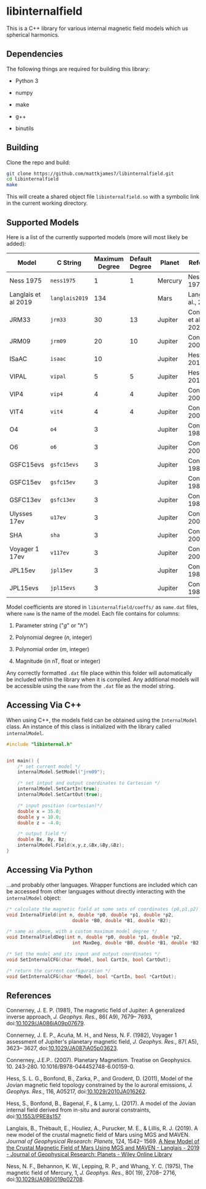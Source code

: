 # libinternalfield

This is a C++ library for various internal magnetic field models which us spherical harmonics.

## Dependencies

The following things are required for building this library:

- Python 3

- numpy

- make

- g++

- binutils

## Building

Clone the repo and build:

```bash
git clone https://github.com/mattkjames7/libinternalfield.git
cd libinternalfield
make
```

This will create a shared object file ```libinternalfield.so``` with a symbolic link in the current working directory.

## Supported Models

Here is a list of the currently supported models (more will most likely be added):

| Model               | C String       | Maximum Degree | Default Degree | Planet  | Reference              |
| ------------------- | -------------- | -------------- | -------------- | ------- | ---------------------- |
| Ness 1975           | `ness1975`     | 1              | 1              | Mercury | Ness et al., 1975      |
| Langlais et al 2019 | `langlais2019` | 134            |                | Mars    | Langlais et al., 2019  |
| JRM33               | `jrm33`        | 30             | 13             | Jupiter | Connerney et al., 2020 |
| JRM09               | `jrm09`        | 20             | 10             | Jupiter | Connerney 2007         |
| ISaAC               | `isaac`        | 10             |                | Jupiter | Hess et al., 2017      |
| VIPAL               | `vipal`        | 5              | 5              | Jupiter | Hess et al., 2011      |
| VIP4                | `vip4`         | 4              | 4              | Jupiter | Connerney 2007         |
| VIT4                | `vit4`         | 4              | 4              | Jupiter | Connerney 2007         |
| O4                  | `o4`           | 3              |                | Jupiter | Connerney 1981         |
| O6                  | `o6`           | 3              |                | Jupiter | Connerney 2007         |
| GSFC15evs           | `gsfc15evs`    | 3              |                | Jupiter | Connerney 1981         |
| GSFC15ev            | `gsfc15ev`     | 3              |                | Jupiter | Connerney 1981         |
| GSFC13ev            | `gsfc13ev`     | 3              |                | Jupiter | Connerney 1981         |
| Ulysses 17ev        | `u17ev`        | 3              |                | Jupiter | Connerney 2007         |
| SHA                 | `sha`          | 3              |                | Jupiter | Connerney 2007         |
| Voyager 1 17ev      | `v117ev`       | 3              |                | Jupiter | Connerney 2007         |
| JPL15ev             | `jpl15ev`      | 3              |                | Jupiter | Connerney 1981         |
| JPL15evs            | `jpl15evs`     | 3              |                | Jupiter | Connerney 1981         |

Model coefficients are stored in `libinternalfield/coeffs/` as `name.dat` files, where `name` is the name of the model. Each file contains for columns: 

1. Parameter string ("*g*" or "*h*")

2. Polynomial degree (*n*, integer)

3. Polynomial order (*m*, integer)

4. Magnitude (in nT, float or integer)

Any correctly formatted `.dat` file place within this folder will automatically be included within the library when it is compiled. Any additional models will be accessible using the `name` from the `.dat` file as the model string.

## Accessing Via C++

When using C++, the models field can be obtained using the ```InternalModel``` class. An instance of this class is initialized with the library called `internalModel`.

```cpp
#include "libinternal.h"


int main() {
    /* set current model */
    internalModel.SetModel("jrm09");

    /* set intput and output coordinates to Cartesian */
    internalModel.SetCartIn(true);
    internalModel.SetCartOut(true);

    /* input position (cartesian)*/
    double x = 35.0;
    double y = 10.0;
    double z = -4.0;

    /* output field */
    double Bx, By, Bz;
    internalModel.Field(x,y,z,&Bx,&By,&Bz);    
}
```

## Accessing Via Python

...and probably other languages. Wrapper functions are included  which can be accessed from other languages without directly interacting with the `internalModel` object:

```cpp
/* calculate the magnetic field at some sets of coordinates (p0,p1,p2) */
void InternalField(int n, double *p0, double *p1, double *p2,
                        double *B0, double *B1, double *B2);

/* same as above, with a custom maximum model degree */
void InternalFieldDeg(int n, double *p0, double *p1, double *p2,
                        int MaxDeg, double *B0, double *B1, double *B2);

/* Set the model and its input and output coordinates */ 
void SetInternalCFG(char *Model, bool CartIn, bool CartOut);

/* return the current configuration */
void GetInternalCFG(char *Model, bool *CartIn, bool *CartOut);
```

## References

Connerney, J. E. P. (1981), The magnetic field of Jupiter: A generalized inverse approach, *J. Geophys. Res.*, 86( A9), 7679– 7693, doi:[10.1029/JA086iA09p07679](https://doi.org/10.1029/JA086iA09p07679 "Link to external resource: 10.1029/JA086iA09p07679").

Connerney, J. E. P., Acuña, M. H., and Ness, N. F. (1982), Voyager 1 assessment of Jupiter's planetary magnetic field, *J. Geophys. Res.*, 87( A5), 3623– 3627, doi:[10.1029/JA087iA05p03623](https://doi.org/10.1029/JA087iA05p03623 "Link to external resource: 10.1029/JA087iA05p03623").

Connerney, J.E.P.. (2007). Planetary Magnetism. Treatise on Geophysics. 10. 243-280. 10.1016/B978-044452748-6.00159-0. 

Hess, S. L. G., Bonfond, B., Zarka, P., and Grodent, D. (2011), Model of the Jovian magnetic field topology constrained by the Io auroral emissions, *J. Geophys. Res.*, 116, A05217, doi:[10.1029/2010JA016262](https://doi.org/10.1029/2010JA016262 "Link to external resource: 10.1029/2010JA016262").

Hess, S., Bonfond, B., Bagenal, F., & Lamy, L. (2017). A model of the Jovian internal field derived from in-situ and auroral constraints, doi:[10.1553/PRE8s157](https://doi.org/10.1553/PRE8s157)

Langlais, B., Thébault, E., Houliez, A., Purucker, M. E., & Lillis, R. J. (2019). A new model of the crustal magnetic field of Mars using MGS and MAVEN. *Journal of Geophysical Research: Planets*, 124, 1542– 1569. [A New Model of the Crustal Magnetic Field of Mars Using MGS and MAVEN - Langlais - 2019 - Journal of Geophysical Research: Planets - Wiley Online Library](https://doi.org/10.1029/2018JE005854)

Ness, N. F., Behannon, K. W., Lepping, R. P., and Whang, Y. C. (1975), The magnetic field of Mercury, 1, *J. Geophys. Res.*, 80( 19), 2708– 2716, doi:[10.1029/JA080i019p02708](https://doi.org/10.1029/JA080i019p02708 "Link to external resource: 10.1029/JA080i019p02708").
